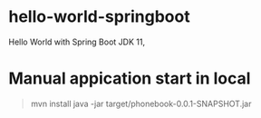 # hello-world-springboot
Hello World with Spring Boot JDK 11,
# Manual appication start in local
  > mvn install
  > java -jar target/phonebook-0.0.1-SNAPSHOT.jar
